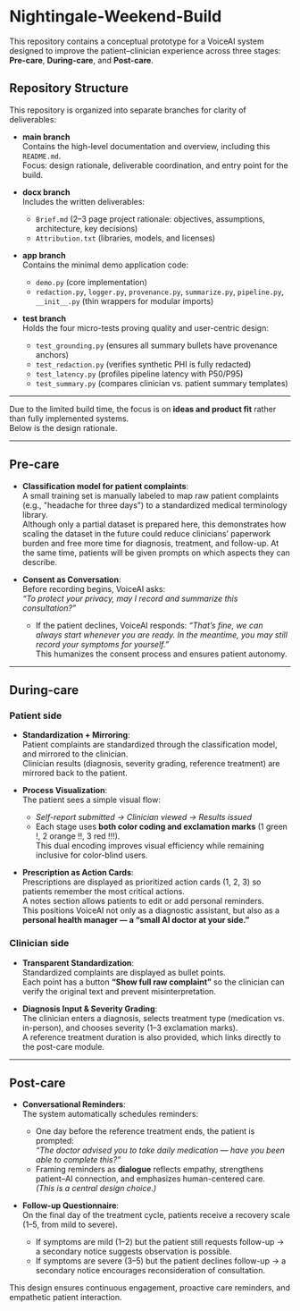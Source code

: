 # Nightingale-Weekend-Build

This repository contains a conceptual prototype for a VoiceAI system designed to improve the patient–clinician experience across three stages: **Pre-care**, **During-care**, and **Post-care**.  
## Repository Structure

This repository is organized into separate branches for clarity of deliverables:

- **main branch**  
  Contains the high-level documentation and overview, including this `README.md`.  
  Focus: design rationale, deliverable coordination, and entry point for the build.

- **docx branch**  
  Includes the written deliverables:  
  - `Brief.md` (2–3 page project rationale: objectives, assumptions, architecture, key decisions)  
  - `Attribution.txt` (libraries, models, and licenses)

- **app branch**  
  Contains the minimal demo application code:  
  - `demo.py` (core implementation)  
  - `redaction.py`, `logger.py`, `provenance.py`, `summarize.py`, `pipeline.py`, `__init__.py` (thin wrappers for modular imports)

- **test branch**  
  Holds the four micro-tests proving quality and user-centric design:  
  - `test_grounding.py` (ensures all summary bullets have provenance anchors)  
  - `test_redaction.py` (verifies synthetic PHI is fully redacted)  
  - `test_latency.py` (profiles pipeline latency with P50/P95)  
  - `test_summary.py` (compares clinician vs. patient summary templates)

---
Due to the limited build time, the focus is on **ideas and product fit** rather than fully implemented systems.  
Below is the design rationale.

---

## Pre-care

- **Classification model for patient complaints**:  
  A small training set is manually labeled to map raw patient complaints (e.g., "headache for three days") to a standardized medical terminology library.  
  Although only a partial dataset is prepared here, this demonstrates how scaling the dataset in the future could reduce clinicians’ paperwork burden and free more time for diagnosis, treatment, and follow-up. At the same time, patients will be given prompts on which aspects they can describe.

- **Consent as Conversation**:  
  Before recording begins, VoiceAI asks:  
  *“To protect your privacy, may I record and summarize this consultation?”*  
  - If the patient declines, VoiceAI responds: *“That’s fine, we can always start whenever you are ready. In the meantime, you may still record your symptoms for yourself.”*  
  This humanizes the consent process and ensures patient autonomy.

---

## During-care

### Patient side
- **Standardization + Mirroring**:  
  Patient complaints are standardized through the classification model, and mirrored to the clinician.  
  Clinician results (diagnosis, severity grading, reference treatment) are mirrored back to the patient.

- **Process Visualization**:  
  The patient sees a simple visual flow:  
  - *Self-report submitted → Clinician viewed → Results issued*  
  - Each stage uses **both color coding and exclamation marks** (1 green !, 2 orange !!, 3 red !!!).  
    This dual encoding improves visual efficiency while remaining inclusive for color-blind users.

- **Prescription as Action Cards**:  
  Prescriptions are displayed as prioritized action cards (1, 2, 3) so patients remember the most critical actions.  
  A notes section allows patients to edit or add personal reminders.  
  This positions VoiceAI not only as a diagnostic assistant, but also as a **personal health manager — a “small AI doctor at your side.”**

### Clinician side
- **Transparent Standardization**:  
  Standardized complaints are displayed as bullet points.  
  Each point has a button **“Show full raw complaint”** so the clinician can verify the original text and prevent misinterpretation.

- **Diagnosis Input & Severity Grading**:  
  The clinician enters a diagnosis, selects treatment type (medication vs. in-person), and chooses severity (1–3 exclamation marks).  
  A reference treatment duration is also provided, which links directly to the post-care module.

---

## Post-care

- **Conversational Reminders**:  
  The system automatically schedules reminders:  
  - One day before the reference treatment ends, the patient is prompted:  
    *“The doctor advised you to take daily medication — have you been able to complete this?”*  
  - Framing reminders as **dialogue** reflects empathy, strengthens patient–AI connection, and emphasizes human-centered care.  
  *(This is a central design choice.)*

- **Follow-up Questionnaire**:  
  On the final day of the treatment cycle, patients receive a recovery scale (1–5, from mild to severe).  
  - If symptoms are mild (1–2) but the patient still requests follow-up → a secondary notice suggests observation is possible.  
  - If symptoms are severe (3–5) but the patient declines follow-up → a secondary notice encourages reconsideration of consultation.  

This design ensures continuous engagement, proactive care reminders, and empathetic patient interaction.
